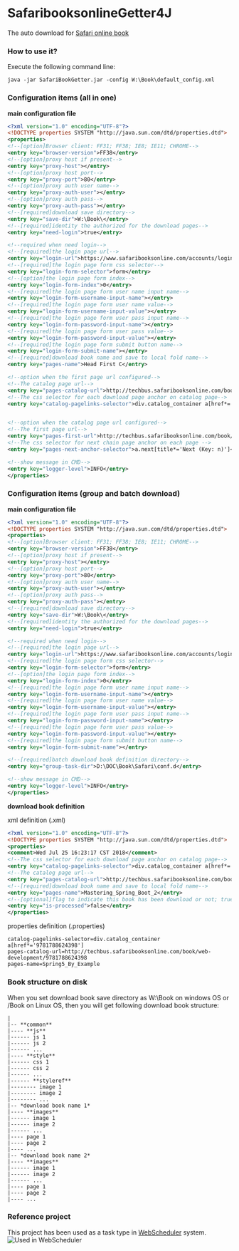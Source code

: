 # SafaribooksonlineGetter4J
The auto download for [Safari online book](http://techbus.safaribooksonline.com/)

### How to use it?
Execute the following command line:
```shell
java -jar SafariBookGetter.jar -config W:\Book\default_config.xml
```

### Configuration items (all in one)
**main configuration file**
```xml
<?xml version="1.0" encoding="UTF-8"?>
<!DOCTYPE properties SYSTEM "http://java.sun.com/dtd/properties.dtd">
<properties>
<!--[option]Browser client: FF31; FF38; IE8; IE11; CHROME-->
<entry key="browser-version">FF38</entry>
<!--[option]proxy host if present-->
<entry key="proxy-host"></entry>
<!--[option]proxy host port-->
<entry key="proxy-port">80</entry>
<!--[option]proxy auth user name-->
<entry key="proxy-auth-user"></entry>
<!--[option]proxy auth pass-->
<entry key="proxy-auth-pass"></entry>
<!--[required]download save directory-->
<entry key="save-dir">W:\Book\</entry>
<!--[required]identity the authorized for the download pages-->
<entry key="need-login">true</entry>

<!--required when need login-->
<!--[required]the login page url-->
<entry key="login-url">https://www.safaribooksonline.com/accounts/login/</entry>
<!--[required]the login page form css selector-->
<entry key="login-form-selector">form</entry>
<!--[option]the login page form index-->
<entry key="login-form-index">0</entry>
<!--[required]the login page form user name input name-->
<entry key="login-form-username-input-name"></entry>
<!--[required]the login page form user name value-->
<entry key="login-form-username-input-value"></entry>
<!--[required]the login page form user pass input name-->
<entry key="login-form-password-input-name"></entry>
<!--[required]the login page form user pass value-->
<entry key="login-form-password-input-value"></entry>
<!--[required]the login page form submit button name-->
<entry key="login-form-submit-name"></entry>
<!--[required]download book name and save to local fold name-->
<entry key="pages-name">Head First C</entry>

<!--option when the first page url configured-->
<!--The catalog page url-->
<entry key="pages-catalog-url">http://techbus.safaribooksonline.com/book/programming/android/9781784397203</entry>
<!--The css selector for each download page anchor on catalog page-->
<entry key="catalog-pagelinks-selector">div.catalog_container a[href*='9781784397203']</entry>


<!--option when the catalog page url configured-->
<!--The first page url-->
<entry key="pages-first-url">http://techbus.safaribooksonline.com/book/programming/android/9781784397203/android-studio-essentials/index_html</entry>
<!--The css selector for next chain page anchor on each page -->
<entry key="pages-next-anchor-selector">a.next[title*='Next (Key: n)']</entry>

<!--show message in CMD-->
<entry key="logger-level">INFO</entry>
</properties>

```

### Configuration items (group and batch download)
**main configuration file**
```xml
<?xml version="1.0" encoding="UTF-8"?>
<!DOCTYPE properties SYSTEM "http://java.sun.com/dtd/properties.dtd">
<properties>
<!--[option]Browser client: FF31; FF38; IE8; IE11; CHROME-->
<entry key="browser-version">FF38</entry>
<!--[option]proxy host if present-->
<entry key="proxy-host"></entry>
<!--[option]proxy host port-->
<entry key="proxy-port">80</entry>
<!--[option]proxy auth user name-->
<entry key="proxy-auth-user"></entry>
<!--[option]proxy auth pass-->
<entry key="proxy-auth-pass"></entry>
<!--[required]download save directory-->
<entry key="save-dir">W:\Book\</entry>
<!--[required]identity the authorized for the download pages-->
<entry key="need-login">true</entry>

<!--required when need login-->
<!--[required]the login page url-->
<entry key="login-url">https://www.safaribooksonline.com/accounts/login/</entry>
<!--[required]the login page form css selector-->
<entry key="login-form-selector">form</entry>
<!--[option]the login page form index-->
<entry key="login-form-index">0</entry>
<!--[required]the login page form user name input name-->
<entry key="login-form-username-input-name"></entry>
<!--[required]the login page form user name value-->
<entry key="login-form-username-input-value"></entry>
<!--[required]the login page form user pass input name-->
<entry key="login-form-password-input-name"></entry>
<!--[required]the login page form user pass value-->
<entry key="login-form-password-input-value"></entry>
<!--[required]the login page form submit button name-->
<entry key="login-form-submit-name"></entry>

<!--[required]batch download book definition directory-->
<entry key="group-task-dir">D:\DOC\Book\Safari\conf.d</entry>

<!--show message in CMD-->
<entry key="logger-level">INFO</entry>
</properties>

```
**download book definition**

xml definition (.xml)

```xml
<?xml version="1.0" encoding="UTF-8"?>
<!DOCTYPE properties SYSTEM "http://java.sun.com/dtd/properties.dtd">
<properties>
<comment>Wed Jul 25 16:23:17 CST 2018</comment>
<!--The css selector for each download page anchor on catalog page-->
<entry key="catalog-pagelinks-selector">div.catalog_container a[href*='9781787127562']</entry>
<!--The catalog page url-->
<entry key="pages-catalog-url">http://techbus.safaribooksonline.com/book/programming/9781787127562</entry>
<!--[required]download book name and save to local fold name-->
<entry key="pages-name">Mastering_Spring_Boot_2</entry>
<!--[optional]flag to indicate this book has been download or not; true/false-->
<entry key="is-processed">false</entry>
</properties>
```
properties definition (.properties)
```properties
catalog-pagelinks-selector=div.catalog_container a[href*='9781788624398']
pages-catalog-url=http://techbus.safaribooksonline.com/book/web-development/9781788624398
pages-name=Spring5_By_Example
```

### Book structure on disk
When you set download book save directory as W:\Book on windows OS or /Book on Linux OS, then you will get following download book structure:
```
|
|-- **common**
|---- **js**
|------ js 1
|------ js 2
|------ ...
|---- **style**
|------ css 1
|------ css 2
|------ ...
|------ **styleref**
|-------- image 1
|-------- image 2
|-------- ...
|-- *download book name 1*
|---- **images**
|------ image 1
|------ image 2
|------ ...
|---- page 1
|---- page 2
|---- ...
|-- *download book name 2*
|---- **images**
|------ image 1
|------ image 2
|------ ...
|---- page 1
|---- page 2
|---- ...
```
### Reference project
This project has been used as a task type in [WebScheduler](https://github.com/daileyet/webscheduler) system.
![Used in WebScheduler](https://ggkwjw.bn1303.livefilestore.com/y3miOVDLzcZySfoSGCZ2nAnLOOzGA__wEx1PTfpg5nnTnxVUzkOdmZT5rZXJAVcviYu8kMIKEjUB04doOlH7JW-GVj4zBpMuF3_6WIy2T-djW1GNY9mYKE6VtI7Yl7U7DllqHj0ZLeWVVdS8Ahl6Zjg-LIYwRZKkpf8FCn9HF_sJBc?width=1319&height=838&cropmode=none "Used in WebScheduler")
